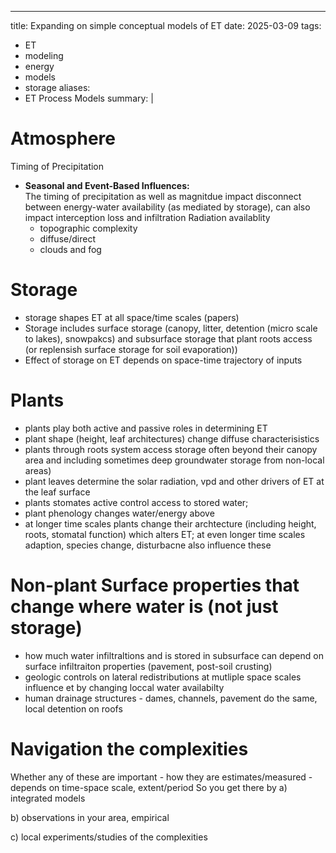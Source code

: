 

---
title: Expanding on simple conceptual models of ET
date: 2025-03-09
tags:
  - ET
  - modeling
  - energy
  - models
  - storage
aliases:
  - ET Process Models
summary: |
  

# Atmosphere
Timing of Precipitation
- **Seasonal and Event-Based Influences:**  
  The timing of precipitation as well as magnitdue impact disconnect between energy-water availability (as mediated by storage), can also impact interception loss and infiltration
Radiation availablity
	- topographic complexity
	- diffuse/direct
	- clouds and fog

# Storage
* storage shapes ET at all space/time scales (papers)
* Storage includes surface storage (canopy, litter, detention (micro scale to lakes), snowpakcs) and subsurface storage that plant roots access (or replensish surface storage for soil evaporation))
* Effect of storage on ET depends on space-time trajectory of inputs 
# Plants
* plants play both active and passive roles in determining ET
* plant shape (height, leaf architectures) change diffuse characterisistics
* plants through roots system access storage often beyond their canopy area and including sometimes deep groundwater storage from non-local areas)
* plant leaves determine the solar radiation, vpd and other drivers of ET at the leaf surface
* plants stomates active control access to stored water; 
* plant phenology changes water/energy above
* at longer time scales plants change their archtecture (including height, roots, stomatal function) which alters ET; at even longer time scales adaption, species change, disturbacne also influence these

# Non-plant Surface properties that change where water is (not just storage)
* how much water infiltraltions and is stored in subsurface can depend on surface infiltraiton properties (pavement, post-soil crusting)
* geologic controls on lateral redistributions at mutliple space scales influence et by changing loccal water availabilty
* human drainage structures - dames, channels, pavement do the same, local detention on roofs


# Navigation the complexities

Whether any of these are important - how they are estimates/measured - depends on time-space scale, extent/period 
So you get there by 
a) integrated models

b) observations in your area, empirical

c) local experiments/studies of the complexities